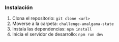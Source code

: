 ### Instalación

1. Clona el repositorio: `git clone <url>`
2. Moverse a la carpeta: `challenge-amalgama-state`
3. Instala las dependencias: `npm install`
4. Inicia el servidor de desarrollo: `npm run dev`
